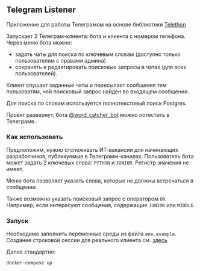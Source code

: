 ## Telegram Listener

Приложение для работы Телеграмом на основе библиотеки [Telethon](https://github.com/LonamiWebs/Telethon)

Запускает 2 Телеграм-клиента: бота и клиента с номером телефона.
Через меню бота можно:
- задать чаты для поиска по ключевым словам (доступно только пользователям с правами админа) 
- сохранять и редактировать поисковые запросы в чатах (для всех пользователей).

Клиент слушает заданные чаты и пересылает сообщения тем пользоватям, чей поисковый запрос найден во входящем сообщении.

Для поиска по словам используется полнотекстовый поиск Postgres.

Проект развернут, бота [@word_catcher_bot](https://t.me/word_catcher_bot) можно потестить в Телеграме. 

### Как использовать

Предположим, нужно отслеживать ИТ-вакансии для начинающих разработчиков, публикуемые в Телеграмм-каналах. Пользователь бота может задать 2 ключевых слова: `PYTHON` и `JUNIOR`. Регистр значения не имеет.

Меню бота позволяет указать слова, которые не должны встречаться в сообщении.

Также возможно указать поисковый запрос с оператором `OR`. Например, если интересуют сообщения, содержащие `JUNIOR` или `MIDDLE`.

### Запуск

Необходимо заполнить переменные среды из файла `env.example`.
Создание строковой сессии для реального клиента см. [здесь](https://docs.telethon.dev/en/stable/concepts/sessions.html#string-sessions)

Далее стандартно:

    docker-compose up
